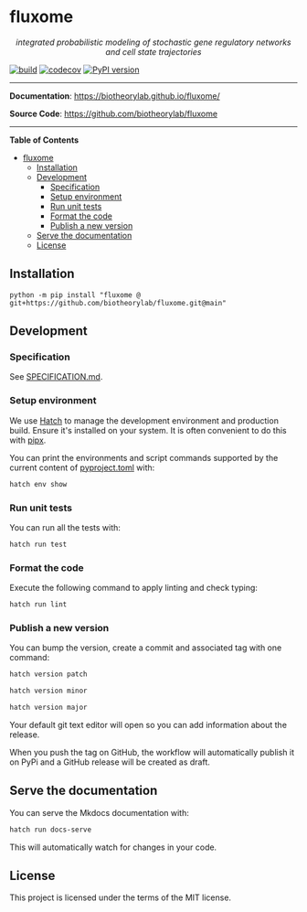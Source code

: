 # fluxome

<p align="center">
    <em>integrated probabilistic modeling of stochastic gene regulatory networks and cell state trajectories</em>
</p>

[![build](https://github.com/biotheorylab/fluxome/workflows/Build/badge.svg)](https://github.com/biotheorylab/fluxome/actions)
[![codecov](https://codecov.io/gh/biotheorylab/fluxome/branch/main/graph/badge.svg)](https://codecov.io/gh/biotheorylab/fluxome)
[![PyPI version](https://badge.fury.io/py/fluxome.svg)](https://badge.fury.io/py/fluxome)

---

**Documentation**: <a href="https://biotheorylab.github.io/fluxome/" target="_blank">https://biotheorylab.github.io/fluxome/</a>

**Source Code**: <a href="https://github.com/biotheorylab/fluxome" target="_blank">https://github.com/biotheorylab/fluxome</a>

---

**Table of Contents**

- [fluxome](#fluxome)
  - [Installation](#installation)
  - [Development](#development)
    - [Specification](#specification)
    - [Setup environment](#setup-environment)
    - [Run unit tests](#run-unit-tests)
    - [Format the code](#format-the-code)
    - [Publish a new version](#publish-a-new-version)
  - [Serve the documentation](#serve-the-documentation)
  - [License](#license)

## Installation

```console
python -m pip install "fluxome @ git+https://github.com/biotheorylab/fluxome.git@main"
```

## Development

### Specification

See [SPECIFICATION.md](./SPECIFICATION.md).

### Setup environment

We use [Hatch](https://hatch.pypa.io/latest/install/) to manage the development environment and production build. Ensure it's installed on your system. It is often convenient to do this with [pipx](https://pypa.github.io/pipx/installation/).

You can print the environments and script commands supported by the current content of [pyproject.toml](./pyproject.toml) with:

```bash
hatch env show
```

### Run unit tests

You can run all the tests with:

```bash
hatch run test
```

### Format the code

Execute the following command to apply linting and check typing:

```bash
hatch run lint
```

### Publish a new version

You can bump the version, create a commit and associated tag with one command:

```bash
hatch version patch
```

```bash
hatch version minor
```

```bash
hatch version major
```

Your default git text editor will open so you can add information about the release.

When you push the tag on GitHub, the workflow will automatically publish it on PyPi and a GitHub release will be created as draft.

## Serve the documentation

You can serve the Mkdocs documentation with:

```bash
hatch run docs-serve
```

This will automatically watch for changes in your code.

## License

This project is licensed under the terms of the MIT license.
